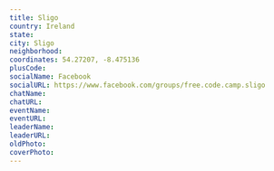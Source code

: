 ```yaml
---
title: Sligo
country: Ireland
state: 
city: Sligo
neighborhood: 
coordinates: 54.27207, -8.475136
plusCode:
socialName: Facebook
socialURL: https://www.facebook.com/groups/free.code.camp.sligo
chatName:
chatURL:
eventName:
eventURL:
leaderName:
leaderURL:
oldPhoto: 
coverPhoto:
---
```

